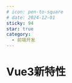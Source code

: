 ```yaml
---
# icon: pen-to-square
# date: 2024-12-01
sticky: 94
star: true
category:
  - 前端开发
---
```


<!-- more -->
# Vue3新特性
<newFeatures></newFeatures>
